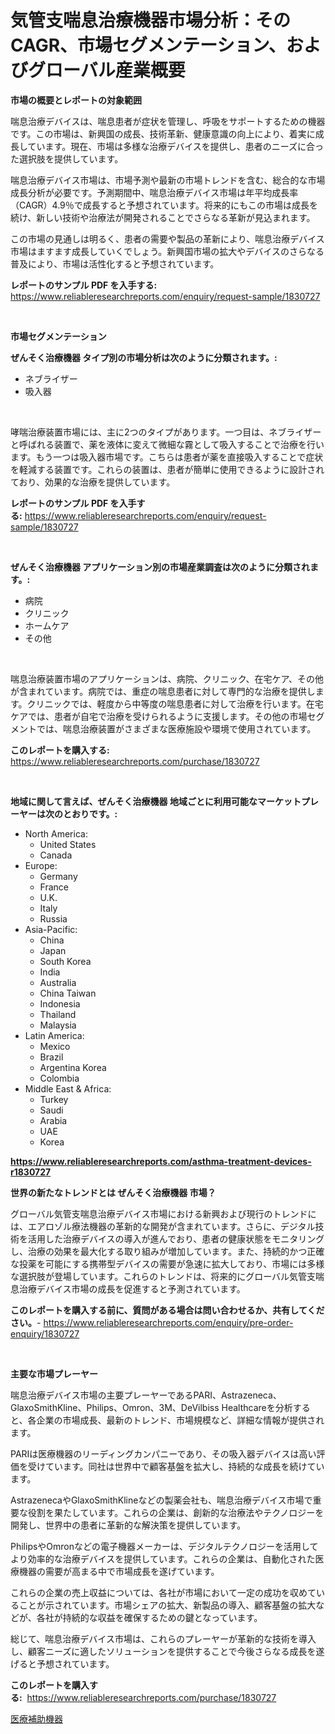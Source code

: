 <p><h1>気管支喘息治療機器市場分析：そのCAGR、市場セグメンテーション、およびグローバル産業概要</h1></p><p><strong>市場の概要とレポートの対象範囲</strong></p>
<p><p>喘息治療デバイスは、喘息患者が症状を管理し、呼吸をサポートするための機器です。この市場は、新興国の成長、技術革新、健康意識の向上により、着実に成長しています。現在、市場は多様な治療デバイスを提供し、患者のニーズに合った選択肢を提供しています。</p><p>喘息治療デバイス市場は、市場予測や最新の市場トレンドを含む、総合的な市場成長分析が必要です。予測期間中、喘息治療デバイス市場は年平均成長率（CAGR）4.9％で成長すると予想されています。将来的にもこの市場は成長を続け、新しい技術や治療法が開発されることでさらなる革新が見込まれます。</p><p>この市場の見通しは明るく、患者の需要や製品の革新により、喘息治療デバイス市場はますます成長していくでしょう。新興国市場の拡大やデバイスのさらなる普及により、市場は活性化すると予想されています。</p></p>
<p><strong>レポートのサンプル PDF を入手する:</strong> <a href="https://www.reliableresearchreports.com/enquiry/request-sample/1830727">https://www.reliableresearchreports.com/enquiry/request-sample/1830727</a></p>
<p>&nbsp;</p>
<p><strong>市場セグメンテーション</strong></p>
<p><strong>ぜんそく治療機器 タイプ別の市場分析は次のように分類されます。:</strong></p>
<p><ul><li>ネブライザー</li><li>吸入器</li></ul></p>
<p>&nbsp;</p>
<p><p>哮喘治療装置市場には、主に2つのタイプがあります。一つ目は、ネブライザーと呼ばれる装置で、薬を液体に変えて微細な霧として吸入することで治療を行います。もう一つは吸入器市場です。こちらは患者が薬を直接吸入することで症状を軽減する装置です。これらの装置は、患者が簡単に使用できるように設計されており、効果的な治療を提供しています。</p></p>
<p><strong>レポートのサンプル PDF を入手する:</strong>&nbsp;<a href="https://www.reliableresearchreports.com/enquiry/request-sample/1830727">https://www.reliableresearchreports.com/enquiry/request-sample/1830727</a></p>
<p>&nbsp;</p>
<p><strong> ぜんそく治療機器 アプリケーション別の市場産業調査は次のように分類されます。:</strong></p>
<p><ul><li>病院</li><li>クリニック</li><li>ホームケア</li><li>その他</li></ul></p>
<p>&nbsp;</p>
<p><p>喘息治療装置市場のアプリケーションは、病院、クリニック、在宅ケア、その他が含まれています。病院では、重症の喘息患者に対して専門的な治療を提供します。クリニックでは、軽度から中等度の喘息患者に対して治療を行います。在宅ケアでは、患者が自宅で治療を受けられるように支援します。その他の市場セグメントでは、喘息治療装置がさまざまな医療施設や環境で使用されています。</p></p>
<p><strong>このレポートを購入する:</strong>&nbsp; <a href="https://www.reliableresearchreports.com/purchase/1830727">https://www.reliableresearchreports.com/purchase/1830727</a></p>
<p>&nbsp;</p>
<p><strong>地域に関して言えば、ぜんそく治療機器 地域ごとに利用可能なマーケットプレーヤーは次のとおりです。:</strong></p>
<p><ul>
    <li>
        North America:
        <ul>
            <li>United States</li>
            <li>Canada</li>
        </ul>
    </li>
    <li>
        Europe:
        <ul>
            <li>Germany</li>
            <li>France</li>
            <li>U.K.</li>
            <li>Italy</li>
            <li>Russia</li>
        </ul>
    </li>
    <li>
        Asia-Pacific:
        <ul>
            <li>China</li>
            <li>Japan</li>
            <li>South Korea</li>
            <li>India</li>
            <li>Australia</li>
            <li>China Taiwan</li>
            <li>Indonesia</li>
            <li>Thailand</li>
            <li>Malaysia</li>
        </ul>
    </li>
    <li>
        Latin America:
        <ul>
            <li>Mexico</li>
            <li>Brazil</li>
            <li>Argentina Korea</li>
            <li>Colombia</li>
        </ul>
    </li>
    <li>
        Middle East & Africa:
        <ul>
            <li>Turkey</li>
            <li>Saudi</li>
            <li>Arabia</li>
            <li>UAE</li>
            <li>Korea</li>
        </ul>
    </li>
    </ul></p>
<p><strong><a href="https://www.reliableresearchreports.com/asthma-treatment-devices-r1830727">https://www.reliableresearchreports.com/asthma-treatment-devices-r1830727</a></strong>&nbsp;</p>
<p><strong>世界の新たなトレンドとは ぜんそく治療機器 市場？</strong></p>
<p><p>グローバル気管支喘息治療デバイス市場における新興および現行のトレンドには、エアロゾル療法機器の革新的な開発が含まれています。さらに、デジタル技術を活用した治療デバイスの導入が進んでおり、患者の健康状態をモニタリングし、治療の効果を最大化する取り組みが増加しています。また、持続的かつ正確な投薬を可能にする携帯型デバイスの需要が急速に拡大しており、市場には多様な選択肢が登場しています。これらのトレンドは、将来的にグローバル気管支喘息治療デバイス市場の成長を促進すると予測されています。</p></p>
<p><strong>このレポートを購入する前に、質問がある場合は問い合わせるか、共有してください。</strong>- <a href="https://www.reliableresearchreports.com/enquiry/pre-order-enquiry/1830727">https://www.reliableresearchreports.com/enquiry/pre-order-enquiry/1830727</a></p>
<p>&nbsp;</p>
<p><strong>主要な市場プレーヤー</strong></p>
<p><p>喘息治療デバイス市場の主要プレーヤーであるPARI、Astrazeneca、GlaxoSmithKline、Philips、Omron、3M、DeVilbiss Healthcareを分析すると、各企業の市場成長、最新のトレンド、市場規模など、詳細な情報が提供されます。 </p><p>PARIは医療機器のリーディングカンパニーであり、その吸入器デバイスは高い評価を受けています。同社は世界中で顧客基盤を拡大し、持続的な成長を続けています。 </p><p>AstrazenecaやGlaxoSmithKlineなどの製薬会社も、喘息治療デバイス市場で重要な役割を果たしています。これらの企業は、創新的な治療法やテクノロジーを開発し、世界中の患者に革新的な解決策を提供しています。 </p><p>PhilipsやOmronなどの電子機器メーカーは、デジタルテクノロジーを活用してより効率的な治療デバイスを提供しています。これらの企業は、自動化された医療機器の需要が高まる中で市場成長を遂げています。 </p><p>これらの企業の売上収益については、各社が市場において一定の成功を収めていることが示されています。市場シェアの拡大、新製品の導入、顧客基盤の拡大などが、各社が持続的な収益を確保するための鍵となっています。 </p><p>総じて、喘息治療デバイス市場は、これらのプレーヤーが革新的な技術を導入し、顧客ニーズに適したソリューションを提供することで今後さらなる成長を遂げると予想されています。</p></p>
<p><strong>このレポートを購入する:</strong>&nbsp;&nbsp;<a href="https://www.reliableresearchreports.com/purchase/1830727">https://www.reliableresearchreports.com/purchase/1830727</a></p>
<p><p><a href="https://github.com/MosesSpinka1914/Market-Research-Report-List-1/blob/main/223798532844.md">医療補助機器</a></p></p>